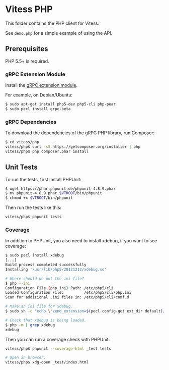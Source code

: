 # Vitess PHP

This folder contains the PHP client for Vitess.

See `demo.php` for a simple example of using the API.

## Prerequisites

PHP 5.5+ is required.

### gRPC Extension Module

Install the [gRPC extension module](https://pecl.php.net/package/gRPC).

For example, on Debian/Ubuntu:

``` sh
$ sudo apt-get install php5-dev php5-cli php-pear
$ sudo pecl install grpc-beta
```

### gRPC Dependencies

To download the dependencies of the gRPC PHP library, run Composer:

``` sh
$ cd vitess/php
vitess/php$ curl -sS https://getcomposer.org/installer | php
vitess/php$ php composer.phar install
```

## Unit Tests

To run the tests, first install PHPUnit:

``` sh
$ wget https://phar.phpunit.de/phpunit-4.8.9.phar
$ mv phpunit-4.8.9.phar $VTROOT/bin/phpunit
$ chmod +x $VTROOT/bin/phpunit
```

Then run the tests like this:

``` sh
vitess/php$ phpunit tests
```

### Coverage

In addition to PHPUnit, you also need to install xdebug, if you want to see
coverage:

``` sh
$ sudo pecl install xdebug
[...]
Build process completed successfully
Installing '/usr/lib/php5/20121212/xdebug.so'

# Where should we put the ini file?
$ php --ini
Configuration File (php.ini) Path: /etc/php5/cli
Loaded Configuration File:         /etc/php5/cli/php.ini
Scan for additional .ini files in: /etc/php5/cli/conf.d

# Make an ini file for xdebug.
$ sudo sh -c "echo \"zend_extension=$(pecl config-get ext_dir default)/xdebug.so\" > /etc/php5/cli/conf.d/20-xdebug.ini"

# Check that xdebug is being loaded.
$ php -m | grep xdebug
xdebug
```

Then you can run a coverage check with PHPUnit:

``` sh
vitess/php$ phpunit --coverage-html _test tests

# Open in browser.
vitess/php$ xdg-open _test/index.html
```


